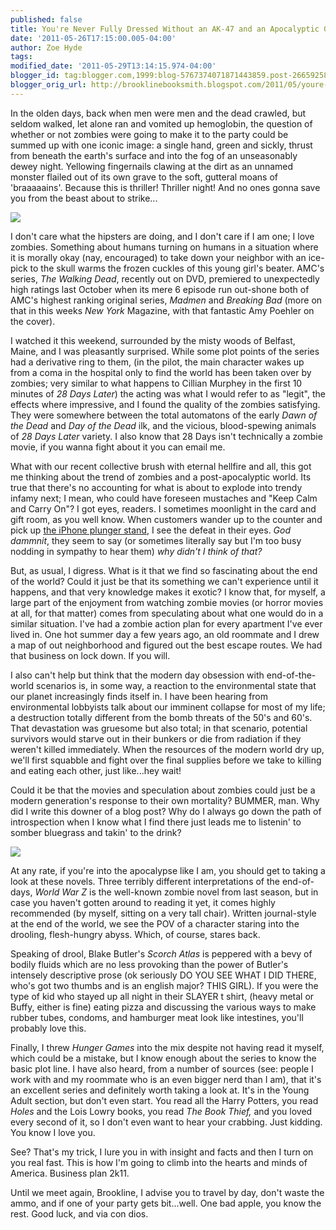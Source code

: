 ```yaml
---
published: false
title: You're Never Fully Dressed Without an AK-47 and an Apocalyptic Grimace
date: '2011-05-26T17:15:00.005-04:00'
author: Zoe Hyde
tags:
modified_date: '2011-05-29T13:14:15.974-04:00'
blogger_id: tag:blogger.com,1999:blog-5767374071871443859.post-2665925898693930191
blogger_orig_url: http://brooklinebooksmith.blogspot.com/2011/05/youre-never-fully-dressed-without-ak-47.html
---
```

In the olden days, back when men were men and the dead crawled, but seldom walked, let alone ran and vomited up hemoglobin, the question of whether or not zombies were going to make it to the party could be summed up with one iconic image: a single hand, green and sickly, thrust from beneath the earth's surface and into the fog of an unseasonably dewey night. Yellowing fingernails clawing at the dirt as an unnamed monster flailed out of its own grave to the soft, gutteral moans of 'braaaaains'. Because this is thriller! Thriller night! And no ones gonna save you from the beast about to strike...

![](http://cdn.babble.com/famecrawler/wp-content/uploads/2010/10/the-walking-dead-amc-online-videos.jpg)

I don't care what the hipsters are doing, and I don't care if I am one; I love zombies. Something about humans turning on humans in a situation where it is morally okay (nay, encouraged) to take down your neighbor with an ice-pick to the skull warms the frozen cuckles of this young girl's beater. AMC's series, _The Walking Dead_, recently out on DVD, premiered to unexpectedly high ratings last October when its mere 6 episode run out-shone both of AMC's highest ranking original series, _Madmen_ and _Breaking Bad_ (more on that in this weeks _New York_ Magazine, with that fantastic Amy Poehler on the cover).

I watched it this weekend, surrounded by the misty woods of Belfast, Maine, and I was pleasantly surprised. While some plot points of the series had a derivative ring to them, (in the pilot, the main character wakes up from a coma in the hospital only to find the world has been taken over by zombies; very similar to what happens to Cillian Murphey in the first 10 minutes of _28 Days Later_) the acting was what I would refer to as "legit", the effects where impressive, and I found the quality of the zombies satisfying. They were somewhere between the total automatons of the early _Dawn of the Dead_ and _Day of the Dead_ ilk, and the vicious, blood-spewing animals of _28 Days Later_ variety. I also know that 28 Days isn't technically a zombie movie, if you wanna fight about it you can email me.

What with our recent collective brush with eternal hellfire and all, this got me thinking about the trend of zombies and a post-apocalyptic world. Its true that there's no accounting for what is about to explode into trendy infamy next; I mean, who could have foreseen mustaches and "Keep Calm and Carry On"? I got eyes, readers. I sometimes moonlight in the card and gift room, as you well know. When customers wander up to the counter and pick up [the iPhone plunger stand](http://www.pressieport.ie/product_images/q/iphone_plunger__61433.jpg), I see the defeat in their eyes. _God dammnit_, they seem to say (or sometimes literally say but I'm too busy nodding in sympathy to hear them) _why didn't I think of that?_

But, as usual, I digress. What is it that we find so fascinating about the end of the world? Could it just be that its something we can't experience until it happens, and that very knowledge makes it exotic? I know that, for myself, a large part of the enjoyment from watching zombie movies (or horror movies at all, for that matter) comes from speculating about what one would do in a similar situation. I've had a zombie action plan for every apartment I've ever lived in. One hot summer day a few years ago, an old roommate and I drew a map of out neighborhood and figured out the best escape routes. We had that business on lock down. If you will.

I also can't help but think that the modern day obsession with end-of-the-world scenarios is, in some way, a reaction to the environmental state that our planet increasingly finds itself in. I have been hearing from environmental lobbyists talk about our imminent collapse for most of my life; a destruction totally different from the bomb threats of the 50's and 60's. That devastation was gruesome but also total; in that scenario, potential survivors would starve out in their bunkers or die from radiation if they weren't killed immediately. When the resources of the modern world dry up, we'll first squabble and fight over the final supplies before we take to killing and eating each other, just like...hey wait!

Could it be that the movies and speculation about zombies could just be a modern generation's response to their own mortality? BUMMER, man. Why did I write this downer of a blog post? Why do I always go down the path of introspection when I know what I find there just leads me to listenin' to somber bluegrass and takin' to the drink?

![](http://img.photobucket.com/albums/v373/Nuhbrans/zombies.jpg)

At any rate, if you're into the apocalypse like I am, you should get to taking a look at these novels. Three terribly different interpretations of the end-of-days, _World War Z_ is the well-known zombie novel from last season, but in case you haven't gotten around to reading it yet, it comes highly recommended (by myself, sitting on a very tall chair). Written journal-style at the end of the world, we see the POV of a character staring into the drooling, flesh-hungry abyss. Which, of course, stares back.

Speaking of drool, Blake Butler's _Scorch Atlas_ is peppered with a bevy of bodily fluids which are no less provoking than the power of Butler's intensely descriptive prose (ok seriously DO YOU SEE WHAT I DID THERE, who's got two thumbs and is an english major? THIS GIRL). If you were the type of kid who stayed up all night in their SLAYER t shirt, (heavy metal or Buffy, either is fine) eating pizza and discussing the various ways to make rubber tubes, condoms, and hamburger meat look like intestines, you'll probably love this.

Finally, I threw _Hunger Games_ into the mix despite not having read it myself, which could be a mistake, but I know enough about the series to know the basic plot line. I have also heard, from a number of sources (see: people I work with and my roommate who is an even bigger nerd than I am), that it's an excellent series and definitely worth taking a look at. It's in the Young Adult section, but don't even start. You read all the Harry Potters, you read _Holes_ and the Lois Lowry books, you read _The Book Thief,_ and you loved every second of it, so I don't even want to hear your crabbing. Just kidding. You know I love you.

See? That's my trick, I lure you in with insight and facts and then I turn on you real fast. This is how I'm going to climb into the hearts and minds of America. Business plan 2k11\.

Until we meet again, Brookline, I advise you to travel by day, don't waste the ammo, and if one of your party gets bit...well. One bad apple, you know the rest. Good luck, and via con dios.
